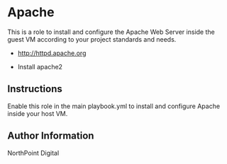 # Apache

This is a role to install and configure the Apache Web Server inside the guest VM according to your project standards and needs.

* http://httpd.apache.org

* Install apache2

## Instructions

Enable this role in the main playbook.yml to install and configure Apache inside your host VM.

## Author Information

NorthPoint Digital
